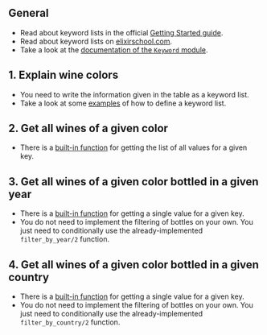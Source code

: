 ## General

- Read about keyword lists in the official [Getting Started guide][getting-started-keyword-lists].
- Read about keyword lists on [elixirschool.com][elixir-school-keyword-lists].
- Take a look at the [documentation of the `Keyword` module][keyword].

## 1. Explain wine colors

- You need to write the information given in the table as a keyword list.
- Take a look at some [examples][keyword-examples] of how to define a keyword list.

## 2. Get all wines of a given color

- There is a [built-in function][keyword-get-values] for getting the list of all values for a given key.

## 3. Get all wines of a given color bottled in a given year

- There is a [built-in function][keyword-get] for getting a single value for a given key.
- You do not need to implement the filtering of bottles on your own. You just need to conditionally use the already-implemented `filter_by_year/2` function.

## 4. Get all wines of a given color bottled in a given country

- There is a [built-in function][keyword-get] for getting a single value for a given key.
- You do not need to implement the filtering of bottles on your own. You just need to conditionally use the already-implemented `filter_by_country/2` function.

[getting-started-keyword-lists]: https://elixir-lang.org/getting-started/keywords-and-maps.html#keyword-lists
[elixir-school-keyword-lists]: https://elixirschool.com/en/lessons/basics/collections/#keyword-lists
[keyword]: https://hexdocs.pm/elixir/Keyword.html
[keyword-get-values]: https://hexdocs.pm/elixir/Keyword.html#get_values/2
[keyword-get]: https://hexdocs.pm/elixir/Keyword.html#get/3
[keyword-examples]: https://hexdocs.pm/elixir/Keyword.html#module-examples
